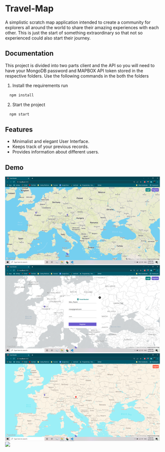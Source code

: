 # Travel-Map
A simplistic scratch map application intended to create a community for explorers all around the world to share their amazing experiences with each other. This is just the start of something extraordinary so that not so experienced could also start their journey.
  
## Documentation
This project is divided into two parts client and the API so you will need to have your MongoDB password and MAPBOX API token stored in the respective folders.
Use the following commands in the both the folders

1. Install the requirements run
```bash
  npm install
```

2. Start the project
```bash
  npm start
```
## Features

- Minimalist and elegant User Interface.
- Keeps track of your previous records.
- Provides information about different users.

## Demo
![](images/1.png)
![](images/2.png)
![](images/3.png)
![](images/4.png)
